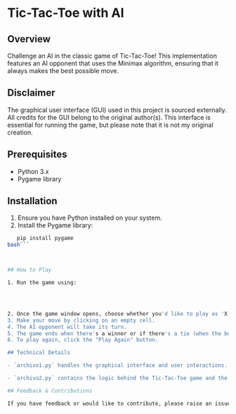 # Tic-Tac-Toe with AI

## Overview

Challenge an AI in the classic game of Tic-Tac-Toe! This implementation features an AI opponent that uses the Minimax algorithm, ensuring that it always makes the best possible move.

## Disclaimer

The graphical user interface (GUI) used in this project is sourced externally. All credits for the GUI belong to the original author(s). This interface is essential for running the game, but please note that it is not my original creation.

## Prerequisites

- Python 3.x
- Pygame library

## Installation

1. Ensure you have Python installed on your system.
2. Install the Pygame library:

```bash
   pip install pygame
bash```



## How to Play

1. Run the game using:




2. Once the game window opens, choose whether you'd like to play as 'X' or 'O'.
3. Make your move by clicking on an empty cell.
4. The AI opponent will take its turn.
5. The game ends when there's a winner or if there's a tie (when the board is full).
6. To play again, click the "Play Again" button.

## Technical Details

- `archivo1.py` handles the graphical interface and user interactions. It sets up the game board and captures user moves.

- `archivo2.py` contains the logic behind the Tic-Tac-Toe game and the AI's Minimax algorithm. It defines functions that determine valid actions, the result of a move, and whether a game state is terminal.

## Feedback & Contributions

If you have feedback or would like to contribute, please raise an issue or submit a pull request. Feedback on the game's logic and AI algorithm is especially appreciated.

